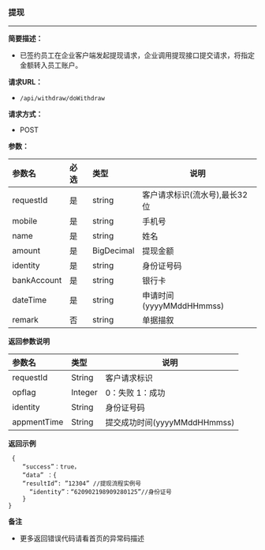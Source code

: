 ### 提现
--- 
**简要描述：** 

- 已签约员工在企业客户端发起提现请求，企业调用提现接口提交请求，将指定金额转入员工账户。
    
**请求URL：** 
- ` /api/withdraw/doWithdraw `
  
**请求方式：**
- POST 

**参数：** 

|参数名|必选|类型|说明|
|:----    |:---|:----- |-----   |
|requestId |是  |string |客户请求标识(流水号),最长32位   |
|mobile |是  |string | 手机号    |
|name     |是  |string | 姓名    |
|amount |是  |BigDecimal |提现金额   |
|identity |是  |string |身份证号码   |
|bankAccount |是  |string |银行卡   |
|dateTime |是  |string |申请时间(yyyyMMddHHmmss)   |
|remark |否 |string |单据描叙   |


 **返回参数说明** 

|参数名|类型|说明|
|:-----  |:-----|-----                           |
|requestId |String   |客户请求标识  |
|opflag |Integer   |0：失败 1：成功 |
|identity |String   |身份证号码  |
|appmentTime |String   |提交成功时间(yyyyMMddHHmmss) |

 **返回示例**

``` 
 {
	“success”：true，
 	“data” ：{
  	“resultId”: ”12304” //提现流程实例号
	  “identity”：“620902198909280125”//身份证号
	}
}
```

 **备注** 

- 更多返回错误代码请看首页的异常码描述

